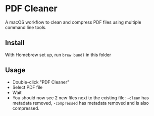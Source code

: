 # PDF Cleaner

A macOS workflow to clean and compress PDF files using multiple command line tools.

## Install
With Homebrew set up, run `brew bundl` in this folder

## Usage
- Double-click "PDF Cleaner"
- Select PDF file
- Wait
- You should now see 2 new files next to the existing file: `-clean` has metadata removed, `-compressed` has metadata removed and is also compressed.